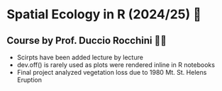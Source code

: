 # Spatial Ecology in R (2024/25) 🌳
## Course by Prof. Duccio Rocchini 👨‍🏫

* Scirpts have been added lecture by lecture
* dev.off() is rarely used as plots were rendered inline in R notebooks
* Final project analyzed vegetation loss due to 1980 Mt. St. Helens Eruption
